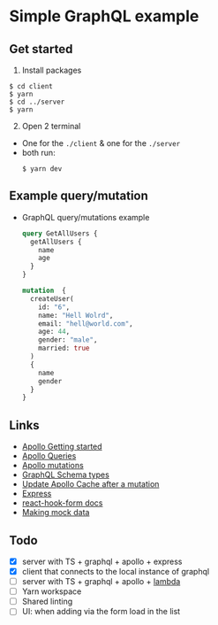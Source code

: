 # Simple GraphQL example

## Get started
1. Install packages
  ```shell
  $ cd client 
  $ yarn
  $ cd ../server
  $ yarn
  ```
2. Open 2 terminal
  - One for the `./client` & one for the `./server` 
  - both run:
    ```shell
    $ yarn dev
    ```



## Example query/mutation
- GraphQL query/mutations example
  ```graphql
  query GetAllUsers {
    getAllUsers {
      name
      age
    }
  }

  mutation  {
    createUser(
      id: "6", 
      name: "Hell Wolrd", 
      email: "hell@world.com", 
      age: 44, 
      gender: "male", 
      married: true
    ) 
    {
      name
      gender
    }
  }

  ```


## Links
- [Apollo Getting started](https://www.apollographql.com/docs/apollo-server/getting-started/)
- [Apollo Queries](https://www.apollographql.com/docs/react/data/queries/)
- [Apollo mutations](https://www.apollographql.com/docs/react/data/mutations/)
- [GraphQL Schema types](https://graphql.org/learn/schema/)
- [Update Apollo Cache after a mutation](https://dev.to/lucis/update-apollo-cache-after-a-mutation-and-get-instant-benefits-on-your-ui-1c3b)
- [Express](https://expressjs.com/en/starter/hello-world.html)
- [react-hook-form docs](https://react-hook-form.com/api/)
- [Making mock data](https://www.mockaroo.com/)



## Todo
- [x] server with TS + graphql + apollo + express
- [x] client that connects to the local instance of graphql
- [ ] server with TS + graphql + apollo + [lambda](https://www.apollographql.com/docs/apollo-server/deployment/lambda/)
- [ ] Yarn workspace
- [ ] Shared linting
- [ ] UI: when adding via the form load in the list
